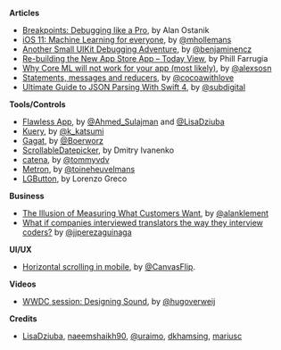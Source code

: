 
**Articles**

* [Breakpoints: Debugging like a Pro](https://cheesecakelabs.com/blog/breakpoints-debugging-like-pro/), by Alan Ostanik
* [iOS 11: Machine Learning for everyone](http://machinethink.net/blog/ios-11-machine-learning-for-everyone/), by [@mhollemans](https://twitter.com/mhollemans)
* [Another Small UIKit Debugging Adventure](http://blog.benjamin-encz.de/post/another-small-uikit-debugging-adventure/), by [@benjaminencz](https://twitter.com/benjaminencz)
* [Re-building the New App Store App – Today View](http://www.phillfarrugia.com/2017/06/19/rebuilding-the-new-app-store-app-today-view/), by Phill Farrugia
* [Why Core ML will not work for your app (most likely)](http://alexsosn.github.io/ml/2017/06/09/Core-ML-will-not-Work-for-Your-App.html), by [@alexsosn](https://github.com/alexsosn)
* [Statements, messages and reducers](https://www.cocoawithlove.com/blog/statements-messages-reducers.html), by [@cocoawithlove](https://twitter.com/cocoawithlove)
* [Ultimate Guide to JSON Parsing With Swift 4](http://benscheirman.com/2017/06/ultimate-guide-to-json-parsing-with-swift-4/), by [@subdigital](https://twitter.com/subdigital)

**Tools/Controls**

* [Flawless App](https://flawlessapp.io/), by [@Ahmed_Sulajman](https://twitter.com/ahmed_sulajman) and [@LisaDziuba](https://twitter.com/LisaDziuba)
* [Kuery](https://github.com/kishikawakatsumi/Kuery), by [@k_katsumi](http://twitter.com/k_katsumi)
* [Gagat](https://github.com/Boerworz/Gagat), by [@Boerworz](https://twitter.com/Boerworz)
* [ScrollableDatepicker](https://github.com/noxt/ScrollableDatepicker), by Dmitry Ivanenko
* [catena](https://github.com/pixelspark/catena), by [@tommyvdv](https://twitter.com/tommyvdv)
* [Metron](https://github.com/toineheuvelmans/Metron), by [@toineheuvelmans](https://twitter.com/toineheuvelmans)
* [LGButton](https://github.com/loregr/LGButton), by Lorenzo Greco

**Business**

* [The Illusion of Measuring What Customers Want](https://jtbd.info/the-illusion-of-measuring-what-customers-want-3672a7892eb), by [@alanklement](https://twitter.com/alanklement)
* [What if companies interviewed translators the way they interview coders?](https://medium.freecodecamp.com/welcome-to-the-software-interview-ee673bc5ef6) by [@jjperezaguinaga](https://twitter.com/jjperezaguinaga)

**UI/UX**

* [Horizontal scrolling in mobile](https://uxplanet.org/horizontal-scrolling-in-mobile-643c81901af3), by [@CanvasFlip](https://twitter.com/CanvasFlip).

**Videos**

* [WWDC session: Designing Sound](https://developer.apple.com/videos/play/wwdc2017/803/), by [@hugoverweij ](https://twitter.com/hugoverweij)

**Credits**

* [LisaDziuba](https://github.com/lisadziuba), [naeemshaikh90](https://github.com/naeemshaikh90), [@uraimo](https://github.com/uraimo), [dkhamsing](https://github.com/dkhamsing), [mariusc](https://github.com/mariusc)
